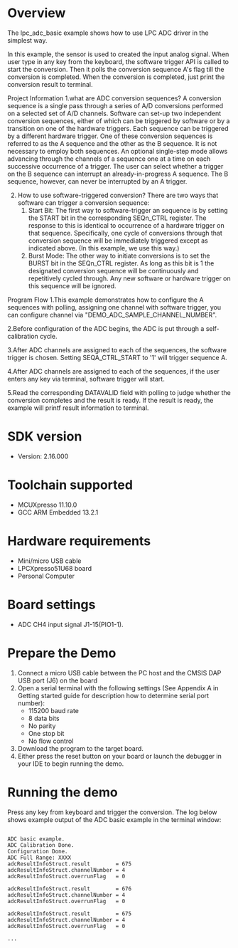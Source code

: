 Overview
========

The lpc_adc_basic example shows how to use LPC ADC driver in the simplest way.

In this example, the sensor is used to created the input analog signal. 
When user type in any key from the keyboard, the software trigger API is called to start the conversion. 
Then it polls the conversion sequence A's flag till the conversion is completed. When the conversion is 
completed, just print the conversion result to terminal.

Project Information
1.what are ADC conversion sequences?
  A conversion sequence is a single pass through a series of A/D conversions performed on a selected set of
  A/D channels. Software can set-up two independent conversion sequences, either of which can be triggered 
  by software or by a transition on one of the hardware triggers. Each sequence can be triggered by a different 
  hardware trigger. One of these conversion sequences is referred to as the A sequence and the other as the B
  sequence. It is not necessary to employ both sequences. An optional single-step mode allows advancing through
  the channels of a sequence one at a time on each successive occurrence of a trigger. The user can select whether
  a trigger on the B sequence can interrupt an already-in-progress A sequence. The B sequence, however, can never be
  interrupted by an A trigger.
  
2. How to use software-triggered conversion?
   There are two ways that software can trigger a conversion sequence:
      1. Start Bit: The first way to software-trigger an sequence is by setting the START bit in
         the corresponding SEQn_CTRL register. The response to this is identical to
         occurrence of a hardware trigger on that sequence. Specifically, one cycle of
         conversions through that conversion sequence will be immediately triggered except
         as indicated above. (In this example, we use this way.)
      2. Burst Mode: The other way to initiate conversions is to set the BURST bit in the
         SEQn_CTRL register. As long as this bit is 1 the designated conversion sequence will
         be continuously and repetitively cycled through. Any new software or hardware trigger
         on this sequence will be ignored.
  
Program Flow
1.This example demonstrates how to configure the A sequences with polling, assigning one channel with software
  trigger, you can configure channel via "DEMO_ADC_SAMPLE_CHANNEL_NUMBER".
  
2.Before configuration of the ADC begins, the ADC is put through a self-calibration cycle.  
  
3.After ADC channels are assigned to each of the sequences, the software trigger is chosen. Setting 
  SEQA_CTRL_START to '1' will trigger sequence A.
  
4.After ADC channels are assigned to each of the sequences, if the user enters any key via terminal, software trigger will start. 

5.Read the corresponding DATAVALID field with polling to judge whether the conversion completes and the result is ready.
  If the result is ready, the example will printf result information to terminal.

SDK version
===========
- Version: 2.16.000

Toolchain supported
===================
- MCUXpresso  11.10.0
- GCC ARM Embedded  13.2.1

Hardware requirements
=====================
- Mini/micro USB cable
- LPCXpresso51U68 board
- Personal Computer

Board settings
==============
- ADC CH4 input signal J1-15(PIO1-1).

Prepare the Demo
================
1.  Connect a micro USB cable between the PC host and the CMSIS DAP USB port (J6) on the board
2.  Open a serial terminal with the following settings (See Appendix A in Getting started guide for description how to determine serial port number):
    - 115200 baud rate
    - 8 data bits
    - No parity
    - One stop bit
    - No flow control
3.  Download the program to the target board.
4.  Either press the reset button on your board or launch the debugger in your IDE to begin running the demo.

Running the demo
================
Press any key from keyboard and trigger the conversion.
The log below shows example output of the ADC basic example in the terminal window:
~~~~~~~~~~~~~~~~~~~~~~~~~~~~~~~~~~~

ADC basic example.
ADC Calibration Done.
Configuration Done.
ADC Full Range: XXXX
adcResultInfoStruct.result        = 675
adcResultInfoStruct.channelNumber = 4
adcResultInfoStruct.overrunFlag   = 0

adcResultInfoStruct.result        = 676
adcResultInfoStruct.channelNumber = 4
adcResultInfoStruct.overrunFlag   = 0

adcResultInfoStruct.result        = 675
adcResultInfoStruct.channelNumber = 4
adcResultInfoStruct.overrunFlag   = 0

...

~~~~~~~~~~~~~~~~~~~~~~~~~~~~~~~~~~~
